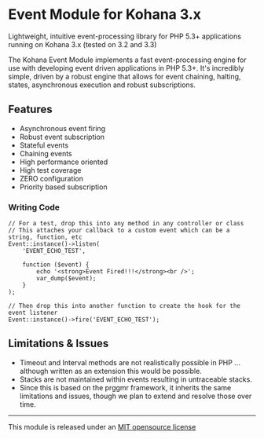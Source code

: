 # Event Module for Kohana 3.x
Lightweight, intuitive event-processing library for PHP 5.3+ applications running on Kohana 3.x (tested on 3.2 and 3.3)

The Kohana Event Module implements a fast event-processing engine for use with developing event driven applications in PHP 5.3+. It's incredibly simple, driven by a robust engine that allows for event chaining, halting, states, asynchronous execution and robust subscriptions.

## Features
* Asynchronous event firing
* Robust event subscription
* Stateful events
* Chaining events
* High performance oriented
* High test coverage
* ZERO configuration
* Priority based subscription

### Writing Code

	// For a test, drop this into any method in any controller or class
	// This attaches your callback to a custom event which can be a string, function, etc
	Event::instance()->listen(
		'EVENT_ECHO_TEST',

		function ($event) {
			echo '<strong>Event Fired!!!</strong><br />';
			var_dump($event);
		}
	);

	// Then drop this into another function to create the hook for the event listener
    Event::instance()->fire('EVENT_ECHO_TEST');


## Limitations & Issues

* Timeout and Interval methods are not realistically possible in PHP ... although written as an extension this would be possible.
* Stacks are not maintained within events resulting in untraceable stacks.
* Since this is based on the prggmr framework, it inherits the same limitations and issues, though we plan to extend and resolve those over time.


----
This module is released under an [MIT opensource license](http://opensource.org/licenses/MIT)